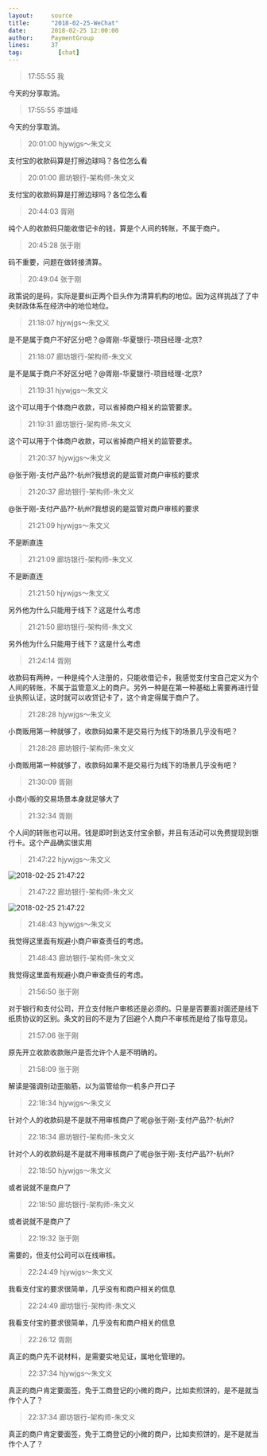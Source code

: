 ```yaml
---
layout:     source 
title:      "2018-02-25-WeChat"
date:       2018-02-25 12:00:00
author:     PaymentGroup
lines:      37 
tag:		  [chat]
---
```

> 17:55:55  我  
   
今天的分享取消。  
   
> 17:55:55  李雄峰  
   
今天的分享取消。  
   
> 20:01:00  hjywjgs～朱文义  
   
支付宝的收款码算是打擦边球吗？各位怎么看  
   
> 20:01:00  廊坊银行-架构师-朱文义  
   
支付宝的收款码算是打擦边球吗？各位怎么看  
   
> 20:44:03  胥刚  
   
纯个人的收款码只能收借记卡的钱，算是个人间的转账，不属于商户。  
   
> 20:45:28  张于刚  
   
码不重要，问题在做转接清算。  
   
> 20:49:04  张于刚  
   
政策说的是码，实际是要纠正两个巨头作为清算机构的地位。因为这样挑战了了中央财政体系在经济中的地位地位。  
   
> 21:18:07  hjywjgs～朱文义  
   
是不是属于商户不好区分吧？@胥刚-华夏银行-项目经理-北京?  
   
> 21:18:07  廊坊银行-架构师-朱文义  
   
是不是属于商户不好区分吧？@胥刚-华夏银行-项目经理-北京?  
   
> 21:19:31  hjywjgs～朱文义  
   
这个可以用于个体商户收款，可以省掉商户相关的监管要求。  
   
> 21:19:31  廊坊银行-架构师-朱文义  
   
这个可以用于个体商户收款，可以省掉商户相关的监管要求。  
   
> 21:20:37  hjywjgs～朱文义  
   
@张于刚-支付产品??-杭州?我想说的是监管对商户审核的要求  
   
> 21:20:37  廊坊银行-架构师-朱文义  
   
@张于刚-支付产品??-杭州?我想说的是监管对商户审核的要求  
   
> 21:21:09  hjywjgs～朱文义  
   
不是断直连  
   
> 21:21:09  廊坊银行-架构师-朱文义  
   
不是断直连  
   
> 21:21:50  hjywjgs～朱文义  
   
另外他为什么只能用于线下？这是什么考虑  
   
> 21:21:50  廊坊银行-架构师-朱文义  
   
另外他为什么只能用于线下？这是什么考虑  
   
> 21:24:14  胥刚  
   
收款码有两种，一种是纯个人注册的，只能收借记卡，我感觉支付宝自己定义为个人间的转账，不属于监管意义上的商户。另外一种是在第一种基础上需要再进行营业执照认证，这时就可以收贷记卡了，这个肯定得属于商户了。  
   
> 21:28:28  hjywjgs～朱文义  
   
小商贩用第一种就够了，收款码如果不是交易行为线下的场景几乎没有吧？  
   
> 21:28:28  廊坊银行-架构师-朱文义  
   
小商贩用第一种就够了，收款码如果不是交易行为线下的场景几乎没有吧？  
   
> 21:30:09  胥刚  
   
小商小贩的交易场景本身就足够大了  
   
> 21:32:34  胥刚  
   
个人间的转账也可以用。钱是即时到达支付宝余额，并且有活动可以免费提现到银行卡。这个产品确实很实用  
   
> 21:47:22  hjywjgs～朱文义  
   
![2018-02-25 21:47:22](http://static.cocolian.org/img/20180225_214722.png) 
   
> 21:47:22  廊坊银行-架构师-朱文义  
   
![2018-02-25 21:47:22](http://static.cocolian.org/img/20180225_214722.png) 
   
> 21:48:43  hjywjgs～朱文义  
   
我觉得这里面有规避小商户审查责任的考虑。  
   
> 21:48:43  廊坊银行-架构师-朱文义  
   
我觉得这里面有规避小商户审查责任的考虑。  
   
> 21:56:50  张于刚  
   
对于银行和支付公司，开立支付账户审核还是必须的。只是是否要面对面还是线下纸质协议的区别。条文的目的不是为了回避个人商户不审核而是给了指导意见。  
   
> 21:57:06  张于刚  
   
原先开立收款收款账户是否允许个人是不明确的。  
   
> 21:58:09  张于刚  
   
解读是强调别动歪脑筋，以为监管给你一机多户开口子  
   
> 22:18:34  hjywjgs～朱文义  
   
针对个人的收款码是不是就不用审核商户了呢@张于刚-支付产品??-杭州?  
   
> 22:18:34  廊坊银行-架构师-朱文义  
   
针对个人的收款码是不是就不用审核商户了呢@张于刚-支付产品??-杭州?  
   
> 22:18:50  hjywjgs～朱文义  
   
或者说就不是商户了  
   
> 22:18:50  廊坊银行-架构师-朱文义  
   
或者说就不是商户了  
   
> 22:19:32  张于刚  
   
需要的，但支付公司可以在线审核。  
   
> 22:24:49  hjywjgs～朱文义  
   
我看支付宝的要求很简单，几乎没有和商户相关的信息  
   
> 22:24:49  廊坊银行-架构师-朱文义  
   
我看支付宝的要求很简单，几乎没有和商户相关的信息  
   
> 22:26:12  胥刚  
   
真正的商户先不说材料，是需要实地见证，属地化管理的。  
   
> 22:37:34  hjywjgs～朱文义  
   
真正的商户肯定要面签，免于工商登记的小微的商户，比如卖煎饼的，是不是就当作个人了？  
   
> 22:37:34  廊坊银行-架构师-朱文义  
   
真正的商户肯定要面签，免于工商登记的小微的商户，比如卖煎饼的，是不是就当作个人了？  
   
